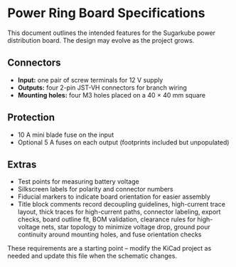 # Power Ring Board Specifications

This document outlines the intended features for the Sugarkube power distribution board.
The design may evolve as the project grows.

## Connectors

- **Input:** one pair of screw terminals for 12 V supply
- **Outputs:** four 2-pin JST-VH connectors for branch wiring
- **Mounting holes:** four M3 holes placed on a 40 × 40 mm square

## Protection

- 10 A mini blade fuse on the input
- Optional 5 A fuses on each output (footprints included but unpopulated)

## Extras

- Test points for measuring battery voltage
- Silkscreen labels for polarity and connector numbers
- Fiducial markers to indicate board orientation for easier assembly
- Title block comments record decoupling guidelines, high-current trace layout, thick traces
  for high-current paths, connector labeling, export checks, board outline fit, BOM validation,
  clearance rules for high-voltage nets, star topology to minimize voltage drop, ground pour
  continuity around mounting holes, and fuse orientation checks

These requirements are a starting point – modify the KiCad project as needed and
update this file when the schematic changes.

